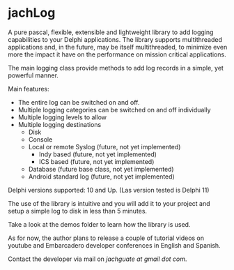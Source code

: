 # jachLog

A pure pascal, flexible, extensible and lightweight library to add logging capabilities to your Delphi applications. The library supports multithreaded applications and, in the future, may be itself multithreaded, to minimize even more the impact it have on the performance on mission critical applications.

The main logging class provide methods to add log records in a simple, yet powerful manner.

Main features:

* The entire log can be switched on and off.
* Multiple logging categories can be switched on and off individually
* Multiple logging levels to allow 
* Multiple logging destinations
	- Disk
	- Console
	- Local or remote Syslog (future, not yet implemented)
		+ Indy based (future, not yet implemented)
		+ ICS based (future, not yet implemented)
	- Database (future base class, not yet implemented)
	- Android standard log (future, not yet implemented)

Delphi versions supported: 10 and Up. (Las version tested is Delphi 11)

The use of the library is intuitive and you will add it to your project and setup a simple log to disk in less than 5 minutes.

Take a look at the demos folder to learn how the library is used.

As for now, the author plans to release a couple of tutorial videos on youtube and Embarcadero developer conferences in English and Spanish.

Contact the developer via mail on *jachguate at gmail dot com*.
